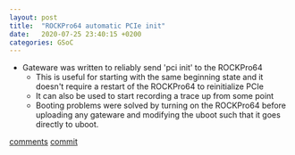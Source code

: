 ```yaml
---
layout: post
title:  "ROCKPro64 automatic PCIe init"
date:   2020-07-25 23:40:15 +0200
categories: GSoC
---
```

- Gateware was written to reliably send 'pci init' to the ROCKPro64
    - This is useful for starting with the same beginning state and it doesn't require a restart of the ROCKPro64 to reinitialize PCIe
    - It can also be used to start recording a trace up from some point
    - Booting problems were solved by turning on the ROCKPro64 before uploading any gateware and modifying the uboot such that it goes directly to uboot.

[comments][comments]
[commit](https://github.com/ECP5-PCIe/ECP5-PCIe/commit/ee819177252857058d35409abb9bf9455f60017b)

[git]: https://github.com/ECP5-PCIe/ECP5-PCIe
[Comments]: https://github.com/ECP5-PCIe/ECP5-PCIe.github.io/issues/28